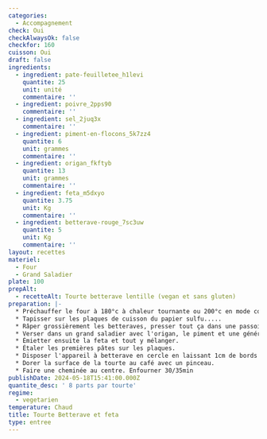 ```yaml
---
categories:
  - Accompagnement
check: Oui
checkAlwaysOk: false
checkfor: 160
cuisson: Oui
draft: false
ingredients:
  - ingredient: pate-feuilletee_h1levi
    quantite: 25
    unit: unité
    commentaire: ''
  - ingredient: poivre_2pps90
    commentaire: ''
  - ingredient: sel_2juq3x
    commentaire: ''
  - ingredient: piment-en-flocons_5k7zz4
    quantite: 6
    unit: grammes
    commentaire: ''
  - ingredient: origan_fkftyb
    quantite: 13
    unit: grammes
    commentaire: ''
  - ingredient: feta_m5dxyo
    quantite: 3.75
    unit: Kg
    commentaire: ''
  - ingredient: betterave-rouge_7sc3uw
    quantite: 5
    unit: Kg
    commentaire: ''
layout: recettes
materiel:
  - Four
  - Grand Saladier
plate: 100
prepAlt:
  - recetteAlt: Tourte betterave lentille (vegan et sans gluten)
preparation: |-
  * Préchauffer le four à 180°c à chaleur tournante ou 200°c en mode convection naturelle!!
  * Tapisser sur les plaques de cuisson du papier sulfu.....
  * Râper grossièrement les betteraves, presser tout ça dans une passoire pour ôter un max de jus sans en faire de la purée.
  * Verser dans un grand saladier avec l'origan, le piment et une généreuse quantité de poivre.
  * Émietter ensuite la feta et tout y mélanger.
  * Étaler les premières pâtes sur les plaques.
  * Disposer l'appareil à betterave en cercle en laissant 1cm de bords libre pour sceller avec la deuxième pâte.
  * Dorer la surface de la tourte au café avec un pinceau.
  * Faire une cheminée au centre. Enfourner 30/35min
publishDate: 2024-05-18T15:41:00.000Z
quantite_desc: ' 8 parts par tourte'
regime:
  - vegetarien
temperature: Chaud
title: Tourte Betterave et feta
type: entree
---
```

